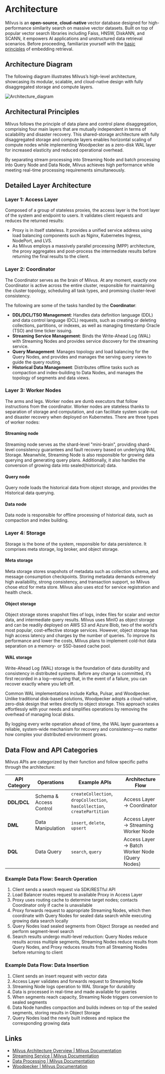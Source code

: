 # Architecture

Milvus is an **open-source**, **cloud-native** vector database designed for high-performance similarity search on massive vector datasets. Built on top of popular vector search libraries including Faiss, HNSW, DiskANN, and SCANN, it empowers AI applications and unstructured data retrieval scenarios. Before proceeding, familiarize yourself with the [basic principles](https://milvus.io/docs/glossary.md) of embedding retrieval.

## Architecture Diagram

The following diagram illustrates Milvus’s high-level architecture, showcasing its modular, scalable, and cloud-native design with fully disaggregated storage and compute layers.

![Architecture_diagram](https://milvus.io/docs/v2.6.x/assets/milvus_architecture_2_6.png)

## Architectural Principles

Milvus follows the principle of data plane and control plane disaggregation, comprising four main layers that are mutually independent in terms of scalability and disaster recovery. This shared-storage architecture with fully disaggregated storage and compute layers enables horizontal scaling of compute nodes while implementing Woodpecker as a zero-disk WAL layer for increased elasticity and reduced operational overhead.

By separating stream processing into Streaming Node and batch processing into Query Node and Data Node, Milvus achieves high performance while meeting real-time processing requirements simultaneously.

## Detailed Layer Architecture

### Layer 1: Access Layer

Composed of a group of stateless proxies, the access layer is the front layer of the system and endpoint to users. It validates client requests and reduces the returned results:

- Proxy is in itself stateless. It provides a unified service address using load balancing components such as Nginx, Kubernetes Ingress, NodePort, and LVS.
- As Milvus employs a massively parallel processing (MPP) architecture, the proxy aggregates and post-process the intermediate results before returning the final results to the client.

### Layer 2: Coordinator

The Coordinator serves as the brain of Milvus. At any moment, exactly one Coordinator is active across the entire cluster, responsible for maintaining the cluster topology, scheduling all task types, and promising cluster-level consistency.

The following are some of the tasks handled by the **Coordinator**:

- **DDL/DCL/TSO Management**: Handles data definition language (DDL) and data control language (DCL) requests, such as creating or deleting collections, partitions, or indexes, as well as managing timestamp Oracle (TSO) and time ticker issuing.
- **Streaming Service Management**: Binds the Write-Ahead Log (WAL) with Streaming Nodes and provides service discovery for the streaming service.
- **Query Management**: Manages topology and load balancing for the Query Nodes, and provides and manages the serving query views to guide the query routing.
- **Historical Data Management**: Distributes offline tasks such as compaction and index-building to Data Nodes, and manages the topology of segments and data views.

### Layer 3: Worker Nodes

The arms and legs. Worker nodes are dumb executors that follow instructions from the coordinator. Worker nodes are stateless thanks to separation of storage and computation, and can facilitate system scale-out and disaster recovery when deployed on Kubernetes. There are three types of worker nodes:

#### Streaming node

Streaming node serves as the shard-level "mini-brain", providing shard-level consistency guarantees and fault recovery based on underlying WAL Storage. Meanwhile, Streaming Node is also responsible for growing data querying and generating query plans. Additionally, it also handles the conversion of growing data into sealed(historical) data.

#### Query node

Query node loads the historical data from object storage, and provides the Historical data querying.

#### Data node

Data node is responsible for offline processing of historical data, such as compaction and index building.

### Layer 4: Storage

Storage is the bone of the system, responsible for data persistence. It comprises meta storage, log broker, and object storage.

#### Meta storage

Meta storage stores snapshots of metadata such as collection schema, and message consumption checkpoints. Storing metadata demands extremely high availability, strong consistency, and transaction support, so Milvus chose etcd for meta store. Milvus also uses etcd for service registration and health check.

#### Object storage

Object storage stores snapshot files of logs, index files for scalar and vector data, and intermediate query results. Milvus uses MinIO as object storage and can be readily deployed on AWS S3 and Azure Blob, two of the world’s most popular, cost-effective storage services. However, object storage has high access latency and charges by the number of queries. To improve its performance and lower the costs, Milvus plans to implement cold-hot data separation on a memory- or SSD-based cache pool.

#### WAL storage

Write-Ahead Log (WAL) storage is the foundation of data durability and consistency in distributed systems. Before any change is committed, it’s first recorded in a log—ensuring that, in the event of a failure, you can recover exactly where you left off.

Common WAL implementations include Kafka, Pulsar, and Woodpecker. Unlike traditional disk-based solutions, Woodpecker adopts a cloud-native, zero-disk design that writes directly to object storage. This approach scales effortlessly with your needs and simplifies operations by removing the overhead of managing local disks.

By logging every write operation ahead of time, the WAL layer guarantees a reliable, system-wide mechanism for recovery and consistency—no matter how complex your distributed environment grows.

## Data Flow and API Categories

Milvus APIs are categorized by their function and follow specific paths through the architecture:

| API Category | Operations              | Example APIs                                                                | Architecture Flow                              |
| ------------ | ----------------------- | --------------------------------------------------------------------------- | ---------------------------------------------- |
| **DDL/DCL**  | Schema & Access Control | `createCollection`,  `dropCollection`,  `hasCollection`,  `createPartition` | Access Layer → Coordinator                     |
| **DML**      | Data Manipulation       | `insert`, `delete`, `upsert`                                                | Access Layer → Streaming Worker Node           |
| **DQL**      | Data Query              | `search`, `query`                                                           | Access Layer → Batch Worker Node (Query Nodes) |

### Example Data Flow: Search Operation

1. Client sends a search request via SDK/RESTful API
2. Load Balancer routes request to available Proxy in Access Layer
3. Proxy uses routing cache to determine target nodes; contacts Coordinator only if cache is unavailable
4. Proxy forwards request to appropriate Streaming Nodes, which then coordinate with Query Nodes for sealed data search while executing growing data search locally
5. Query Nodes load sealed segments from Object Storage as needed and perform segment-level search
6. Search results undergo multi-level reduction: Query Nodes reduce results across multiple segments, Streaming Nodes reduce results from Query Nodes, and Proxy reduces results from all Streaming Nodes before returning to client

### Example Data Flow: Data Insertion

1. Client sends an insert request with vector data
2. Access Layer validates and forwards request to Streaming Node
3. Streaming Node logs operation to WAL Storage for durability
4. Data is processed in real-time and made available for queries
5. When segments reach capacity, Streaming Node triggers conversion to sealed segments
6. Data Node handles compaction and builds indexes on top of the sealed segments, storing results in Object Storage
7. Query Nodes load the newly built indexes and replace the corresponding growing data

## Links

- [Milvus Architecture Overview \| Milvus Documentation](https://milvus.io/docs/architecture_overview.md)
- [Streaming Service \| Milvus Documentation](https://milvus.io/docs/streaming_service.md)
- [Data Processing \| Milvus Documentation](https://milvus.io/docs/data_processing.md)
- [Woodpecker \| Milvus Documentation](https://milvus.io/docs/woodpecker_architecture.md)
